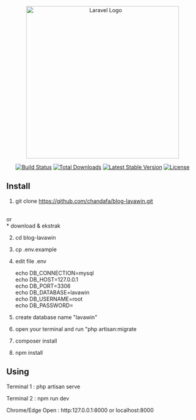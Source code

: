 <p align="center"><a href="https://laravel.com" target="_blank"><img src="https://raw.githubusercontent.com/laravel/art/master/logo-lockup/5%20SVG/2%20CMYK/1%20Full%20Color/laravel-logolockup-cmyk-red.svg" width="400" alt="Laravel Logo"></a></p>

<p align="center">
<a href="https://github.com/laravel/framework/actions"><img src="https://github.com/laravel/framework/workflows/tests/badge.svg" alt="Build Status"></a>
<a href="https://packagist.org/packages/laravel/framework"><img src="https://img.shields.io/packagist/dt/laravel/framework" alt="Total Downloads"></a>
<a href="https://packagist.org/packages/laravel/framework"><img src="https://img.shields.io/packagist/v/laravel/framework" alt="Latest Stable Version"></a>
<a href="https://packagist.org/packages/laravel/framework"><img src="https://img.shields.io/packagist/l/laravel/framework" alt="License"></a>
</p>


## Install

1. git clone https://github.com/chandafa/blog-lavawin.git
<br>
or
<br>
* download & ekstrak

2. cd blog-lavawin

3. cp .env.example
   
4. edit file .env
   
    echo DB_CONNECTION=mysql
   <br>
    echo DB_HOST=127.0.0.1
   <br>
    echo DB_PORT=3306
   <br>
    echo DB_DATABASE=lavawin
   <br>
    echo DB_USERNAME=root
   <br>
    echo DB_PASSWORD=
   
6. create database name "lavawin"
   
7. open your terminal and run "php artisan:migrate

8. composer install

9. npm install

## Using
Terminal 1 :
    php artisan serve

Terminal 2 :
    npm run dev

Chrome/Edge Open : 
    http:127.0.0.1:8000
    or
    localhost:8000



